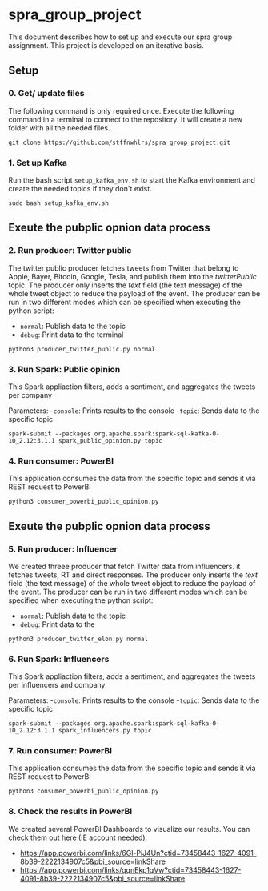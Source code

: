 # spra_group_project

This document describes how to set up and execute our spra group assignment. This project is developed on an iterative basis.







## Setup

### 0. Get/ update files
The following command is only required once. Execute the following command in a terminal to connect to the repository. It will create a new folder with all the needed files.
```shell
git clone https://github.com/stffnwhlrs/spra_group_project.git
```

### 1. Set up Kafka
Run the bash script `setup_kafka_env.sh` to start the Kafka environment and create the needed topics if they don't exist.
```shell
sudo bash setup_kafka_env.sh
```
## Exeute the pubplic opnion data process

### 2. Run producer: Twitter public
The twitter public producer fetches tweets from Twitter that belong to Apple, Bayer, Bitcoin, Google, Tesla, and publish them into the *twitterPublic* topic. The producer only inserts the *text* field (the text message) of the whole tweet object to reduce the payload of the event. The producer can be run in two different modes which can be specified when executing the python script:
- `normal`: Publish data to the topic
- `debug`: Print data to the terminal

```shell
python3 producer_twitter_public.py normal
```

### 3. Run Spark: Public opinion
This Spark appliaction filters, adds a sentiment, and aggregates the tweets per company

Parameters:
-`console`: Prints results to the console
-`topic`: Sends data to the specific topic

```shell
spark-submit --packages org.apache.spark:spark-sql-kafka-0-10_2.12:3.1.1 spark_public_opinion.py topic
```

### 4. Run consumer: PowerBI 
This application consumes the data from the specific topic and sends it via REST request to PowerBI

```shell
python3 consumer_powerbi_public_opinion.py
```

## Exeute the pubplic opnion data process

### 5. Run producer: Influencer
We created threee producer that fetch Twitter data from influencers. it fetches tweets, RT and direct responses. The producer only inserts the *text* field (the text message) of the whole tweet object to reduce the payload of the event. The producer can be run in two different modes which can be specified when executing the python script:
- `normal`: Publish data to the topic
- `debug`: Print data to the 

```shell
python3 producer_twitter_elon.py normal
```


### 6. Run Spark: Influencers
This Spark appliaction filters, adds a sentiment, and aggregates the tweets per influencers and company

Parameters:
-`console`: Prints results to the console
-`topic`: Sends data to the specific topic

```shell
spark-submit --packages org.apache.spark:spark-sql-kafka-0-10_2.12:3.1.1 spark_influencers.py topic
```

### 7. Run consumer: PowerBI 
This application consumes the data from the specific topic and sends it via REST request to PowerBI

```shell
python3 consumer_powerbi_public_opinion.py
```

### 8. Check the results in PowerBI
We created several PowerBI Dashboards to visualize our results. You can check them out here (IE account needed):
- https://app.powerbi.com/links/6Gl-PiJ4Un?ctid=73458443-1627-4091-8b39-2222134907c5&pbi_source=linkShare
- https://app.powerbi.com/links/qqnEkp1qVw?ctid=73458443-1627-4091-8b39-2222134907c5&pbi_source=linkShare
